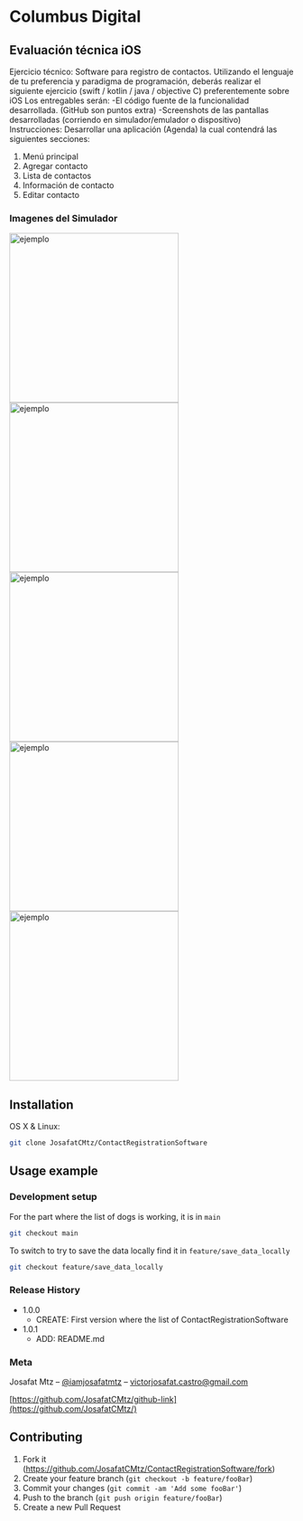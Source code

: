 # Columbus Digital

## Evaluación técnica iOS

Ejercicio técnico: Software para registro de contactos.
Utilizando el lenguaje de tu preferencia y paradigma de programación, deberás realizar el siguiente ejercicio (swift / kotlin / java / objective C) preferentemente sobre iOS
Los entregables serán:
-El código fuente de la funcionalidad desarrollada. (GitHub son puntos extra)
-Screenshots de las pantallas desarrolladas (corriendo en simulador/emulador o dispositivo)
Instrucciones:
Desarrollar una aplicación (Agenda) la cual contendrá las siguientes secciones:

1. Menú principal
2. Agregar contacto
3. Lista de contactos
4. Información de contacto
5. Editar contacto

### Imagenes del Simulador

<img src = "docs/Menu.png" width = "300" alt = "ejemplo" align = "center" />
<img src = "docs/Formulario.png" width = "300" alt = "ejemplo" align = "center" />
<img src = "docs/FormularioConDatos.png" width = "300" alt = "ejemplo" align = "center" />
<img src = "docs/ListadoDeContactos.png" width = "300" alt = "ejemplo" align = "center" />
<img src = "docs/APIClima.png" width = "300" alt = "ejemplo" align = "center" />

## Installation

OS X & Linux:

```sh
git clone JosafatCMtz/ContactRegistrationSoftware
```

## Usage example

### Development setup

For the part where the list of dogs is working, it is in `main`

```sh
git checkout main
```

To switch to try to save the data locally find it in `feature/save_data_locally`

```sh
git checkout feature/save_data_locally
```

### Release History

- 1.0.0
  - CREATE: First version where the list of ContactRegistrationSoftware
- 1.0.1
  - ADD: README.md

### Meta

Josafat Mtz – [@iamjosafatmtz](https://twitter.com/iamjosafatmtz) – victorjosafat.castro@gmail.com

[https://github.com/JosafatCMtz/github-link](https://github.com/JosafatCMtz/)

## Contributing

1. Fork it (<https://github.com/JosafatCMtz/ContactRegistrationSoftware/fork>)
2. Create your feature branch (`git checkout -b feature/fooBar`)
3. Commit your changes (`git commit -am 'Add some fooBar'`)
4. Push to the branch (`git push origin feature/fooBar`)
5. Create a new Pull Request
